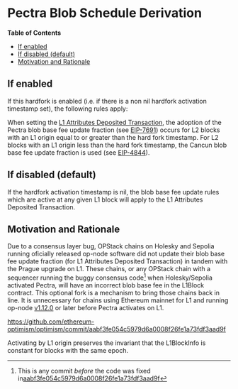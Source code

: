 # Pectra Blob Schedule Derivation

<!-- START doctoc generated TOC please keep comment here to allow auto update -->
<!-- DON'T EDIT THIS SECTION, INSTEAD RE-RUN doctoc TO UPDATE -->

**Table of Contents**

- [If enabled](#if-enabled)
- [If disabled (default)](#if-disabled-default)
- [Motivation and Rationale](#motivation-and%C2%A0rationale)

<!-- END doctoc generated TOC please keep comment here to allow auto update -->

## If enabled

If this hardfork is enabled (i.e. if there is a non nil hardfork activation timestamp set), the following rules apply:

When setting the [L1 Attributes Deposited Transaction](../../glossary.md#l1-attributes-deposited-transaction),
the adoption of the Pectra blob base fee update fraction
(see [EIP-7691](https://github.com/ethereum/EIPs/blob/master/EIPS/eip-7691.md))
occurs for L2 blocks with an L1 origin equal to or greater than the hard fork timestamp.
For L2 blocks with an L1 origin less than the hard fork timestamp, the Cancun blob base fee update fraction is used
(see [EIP-4844](https://github.com/ethereum/EIPs/blob/master/EIPS/eip-4844.md)).

## If disabled (default)

If the hardfork activation timestamp is nil, the blob base fee update rules which are active
at any given L1 block will apply to the L1 Attributes Deposited Transaction.

## Motivation and Rationale

Due to a consensus layer bug, OPStack chains on Holesky and Sepolia running oficially released op-node software
did not update their blob base fee update fraction (for L1 Attributes Deposited Transaction)
in tandem with the Prague upgrade on L1. These chains, or any OPStack chain with a sequencer running
the buggy consensus code[^1] when Holesky/Sepolia activated Pectra,
will have an incorrect blob base fee in the L1Block contract.
This optional fork is a mechanism to bring those chains back in line.
It is unnecessary for chains using Ethereum mainnet for L1 and running op-node [v1.12.0](https://github.com/ethereum-optimism/optimism/releases/tag/op-node%2Fv1.12.0) or later before Pectra activates on L1.

https://github.com/ethereum-optimism/optimism/commit/aabf3fe054c5979d6a0008f26fe1a73fdf3aad9f

Activating by L1 origin preserves the invariant that the L1BlockInfo is constant for blocks with the same epoch.

[^1]: This is any commit _before_ the code was fixed in[aabf3fe054c5979d6a0008f26fe1a73fdf3aad9f](https://github.com/ethereum-optimism/optimism/commit/aabf3fe054c5979d6a0008f26fe1a73fdf3aad9f)
